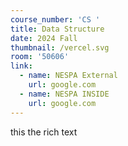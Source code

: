 ```yaml
---
course_number: 'CS '
title: Data Structure
date: 2024 Fall
thumbnail: /vercel.svg
room: '50606'
link:
  - name: NESPA External
    url: google.com
  - name: NESPA INSIDE
    url: google.com
---
```


this the rich text

